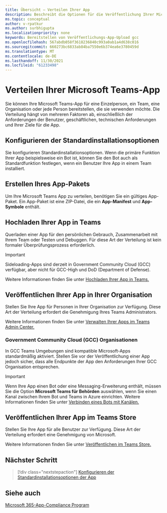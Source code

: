 ```yaml
---
title: Übersicht – Verteilen Ihrer App
description: Beschreibt die Optionen für die Veröffentlichung Ihrer Microsoft Teams-App, das Hochladen Ihrer App und GCC.
ms.topic: conceptual
author: v-rpatkur
ms.author: surbhigupta
ms.localizationpriority: none
keywords: Bereitstellen von Veröffentlichungs-App-Upload gcc
ms.openlocfilehash: 567abdb058f3618236840c993a0ab1a4d638c016
ms.sourcegitcommit: 660273bc6833ab84ba7550e6b374ea6e3780459d
ms.translationtype: MT
ms.contentlocale: de-DE
ms.lasthandoff: 11/30/2021
ms.locfileid: "61233498"
---
```

# <a name="distribute-your-microsoft-teams-app"></a>Verteilen Ihrer Microsoft Teams-App

Sie können Ihre Microsoft Teams-App für eine Einzelperson, ein Team, eine Organisation oder jede Person bereitstellen, die sie verwenden möchte. Die Verteilung hängt von mehreren Faktoren ab, einschließlich der Anforderungen der Benutzer, geschäftlichen, technischen Anforderungen und Ihrer Ziele für die App.

## <a name="configure-default-install-options"></a>Konfigurieren der Standardinstallationsoptionen

Sie konfigurieren Standardinstallationsoptionen. Wenn die primäre Funktion Ihrer App beispielsweise ein Bot ist, können Sie den Bot auch als Standardfunktion festlegen, wenn ein Benutzer Ihre App in einem Team installiert.

## <a name="create-your-app-package"></a>Erstellen Ihres App-Pakets

Um Ihre Microsoft Teams App zu verteilen, benötigen Sie ein gültiges App-Paket.  Ein App-Paket ist eine ZIP-Datei, die ein **App-Manifest** und **App-Symbole** enthält.

## <a name="upload-your-app-in-teams"></a>Hochladen Ihrer App in Teams

Querladen einer App für den persönlichen Gebrauch, Zusammenarbeit mit Ihrem Team oder Testen und Debuggen. Für diese Art der Verteilung ist kein formaler Überprüfungsprozess erforderlich.

> [!IMPORTANT]
> Sideloading-Apps sind derzeit in Government Community Cloud (GCC) verfügbar, aber nicht für GCC-High und DoD (Department of Defense).

Weitere Informationen finden Sie unter [Hochladen Ihrer App in Teams.](apps-upload.md)

## <a name="publish-your-app-to-your-org"></a>Veröffentlichen Ihrer App in Ihrer Organisation

Stellen Sie Ihre App für Personen in Ihrer Organisation zur Verfügung. Diese Art der Verteilung erfordert die Genehmigung Ihres Teams Administrators.

Weitere Informationen finden Sie unter [Verwalten Ihrer Apps im Teams Admin Center.](/MicrosoftTeams/manage-apps?toc=%2Fmicrosoftteams%2Fplatform%2Ftoc.json&bc=%2FMicrosoftTeams%2Fbreadcrumb%2Ftoc.json)

### <a name="government-community-cloud-gcc-organizations"></a>Government Community Cloud (GCC) Organisationen

In GCC Teams Umgebungen sind kompatible Microsoft-Apps standardmäßig aktiviert. Stellen Sie vor der Veröffentlichung einer App jedoch sicher, dass alle Endpunkte der App den Anforderungen Ihrer GCC Organisation entsprechen.

> [!IMPORTANT]
>Wenn Ihre App einen Bot oder eine Messaging-Erweiterung enthält, müssen Sie die Option **Microsoft Teams für Behörden** auswählen, wenn Sie einen Kanal zwischen Ihrem Bot und Teams in Azure einrichten. Weitere Informationen finden Sie unter [Verbinden eines Bots mit Kanälen.](/azure/bot-service/bot-service-manage-channels?view=azure-bot-service-4.0&preserve-view=true)

## <a name="publish-your-app-to-the-teams-store"></a>Veröffentlichen Ihrer App im Teams Store

Stellen Sie Ihre App für alle Benutzer zur Verfügung. Diese Art der Verteilung erfordert eine Genehmigung von Microsoft.

Weitere Informationen finden Sie unter [Veröffentlichen im Teams Store.](~/concepts/deploy-and-publish/appsource/publish.md)

## <a name="next-step"></a>Nächster Schritt

> [!div class="nextstepaction"]
> [Konfigurieren der Standardinstallationsoptionen der App](~/concepts/deploy-and-publish/add-default-install-scope.md)

## <a name="see-also"></a>Siehe auch

[Microsoft 365-App-Compliance Program](/microsoft-365-app-certification/overview)
